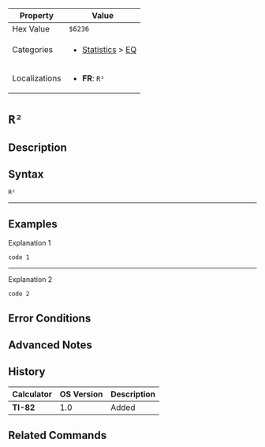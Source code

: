 | Property      | Value |
|---------------|-------|
| Hex Value     | `$6236`|
| Categories    | <ul><li>[Statistics](<../categories/Statistics.md>) > [EQ](<../categories/Statistics.md#EQ>)</li></ul> |
| Localizations | <ul><li><b>FR</b>: `R²`</li></ul> |

# `R²`

## Description




## Syntax
`R²`

<hr>

## Examples

Explanation 1
```ti-basic
code 1
```
---
Explanation 2
```ti-basic
code 2
```

## Error Conditions


## Advanced Notes


## History
| Calculator | OS Version | Description |
|------------|------------|-------------|
| <b>TI-82</b> | 1.0 | Added

## Related Commands

    